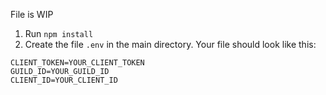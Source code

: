 File is WIP

1. Run `npm install`
2. Create the file `.env` in the main directory.
Your file should look like this:
```
CLIENT_TOKEN=YOUR_CLIENT_TOKEN
GUILD_ID=YOUR_GUILD_ID
CLIENT_ID=YOUR_CLIENT_ID
```
